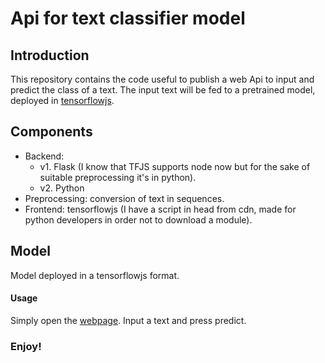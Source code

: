 # Api for text classifier model

## Introduction
This repository contains the code useful to publish a web Api to input and predict the class of a text.
The input text will be fed to a pretrained model, deployed in [tensorflowjs](https://www.tensorflow.org/js).

## Components
- Backend: 
    * v1. Flask (I know that TFJS supports node now but for the sake of suitable preprocessing it's in python).
    * v2. Python
- Preprocessing: conversion of text in sequences.
- Frontend: tensorflowjs (I have a script in head from cdn, made for python developers in order not to download a module).

## Model
Model deployed in a tensorflowjs format.

#### Usage
Simply open the [webpage](https://oscar-defelice.github.io/txt-clf-api.github.io).
Input a text and press predict.

### Enjoy!
